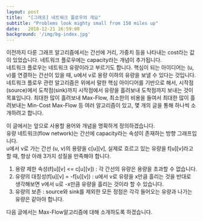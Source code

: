 ```yaml
---
layout: post
title:  "[그래프] 네트워크 플로우의 개요"
subtitle: "Problems look mighty small from 150 miles up"
date:   2018-12-21 16:59:00
background: '/img/bg-index.jpg'
---
```


이전까지 다룬 그래프 알고리즘에서는 간선에 거리, 가중치 등을 나타내는 cost라는 값이 있었습니다. 네트워크 플로우에는 capacity라는 개념이 추가됩니다.<br>
네트워크 플로우는 네트워크 유량이라고 부르기도 합니다. 핵심이 되는 아이디어는 (u, v)를 연결하는 간선이 있을 때, u에서 v로 용량 이하의 유량을 보낼 수 있다는 것입니다.<br>
네트워크 플로우 관련 알고리즘은 위에서 말한 핵심 아이디어를 기반으로 해서, 시작점(source)에서 도착점(sink)까지 시작점에서 유량을 흘려보내 도착점까지 보내는 것이 목표입니다. 최대한 많이 흘려보내 Max-Flow, 최소한의 비용을 들여서 최대한 많이 흘려보내는 Min-Cost Max-Flow 등 여러 알고리즘이 있고, 몇 개의 글을 통해 하나씩 소개하려고 합니다.

이 글에서는 앞으로 사용할 용어와 개념을 명확하게 정의하겠습니다.<br>
유량 네트워크(flow network)는 간선에 capacity라는 속성이 존재하는 방향 그래프입니다.<br>
u에서 v로 가는 간선 (u, v)의 용량을 c[u][v], 실제로 흐르고 있는 유량을 f[u][v]라고 할 때, 항상 아래 3가지 성질을 만족해야 합니다.<br>
1. 용량 제한 속성(f[u][v] &lt;= c[u][v]) : 각 간선의 유량은 용량을 초과할 수 없습니다.
2. 유량의 대칭성(f[u][v] = -f[u][v]) : u에서 v로 유량을 x만큼 흘리는 것을 반대로 생각해보면 v에서 u로 -x만큼 유량을 흘리는 것이라 할 수 있습니다.<br>
3. 유량의 보존 : source와 sink를 제외한 모든 정점은 각각 들어오는 유량과 나가는 유량은 같아야 합니다.

다음 글에서는 Max-Flow알고리즘에 대해 소개하도록 하겠습니다.
